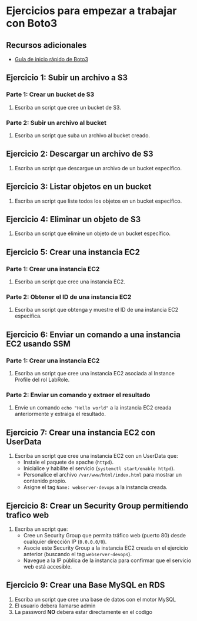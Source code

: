 # Ejercicios para empezar a trabajar con Boto3

## Recursos adicionales
- [Guía de inicio rápido de Boto3](https://boto3.amazonaws.com/v1/documentation/api/latest/guide/quickstart.html)

## Ejercicio 1: Subir un archivo a S3
### Parte 1: Crear un bucket de S3
1. Escriba un script que cree un bucket de S3.

### Parte 2: Subir un archivo al bucket
1. Escriba un script que suba un archivo al bucket creado.

## Ejercicio 2: Descargar un archivo de S3
1. Escriba un script que descargue un archivo de un bucket específico.

## Ejercicio 3: Listar objetos en un bucket
1. Escriba un script que liste todos los objetos en un bucket específico.

## Ejercicio 4: Eliminar un objeto de S3
1. Escriba un script que elimine un objeto de un bucket específico.

## Ejercicio 5: Crear una instancia EC2
### Parte 1: Crear una instancia EC2 
1. Escriba un script que cree una instancia EC2.

### Parte 2: Obtener el ID de una instancia EC2
1. Escriba un script que obtenga y muestre el ID de una instancia EC2 específica.

## Ejercicio 6: Enviar un comando a una instancia EC2 usando SSM
### Parte 1: Crear una instancia EC2
1. Escriba un script que cree una instancia EC2 asociada al Instance Profile del rol LabRole.

### Parte 2: Enviar un comando y extraer el resultado
1. Envíe un comando `echo "Hello world"` a la instancia EC2 creada anteriormente y extraiga el resultado.

## Ejercicio 7: Crear una instancia EC2 con UserData
1. Escriba un script que cree una instancia EC2 con un UserData que:
    - Instale el paquete de apache (`httpd`).
    - Inicialice y habilite el servicio (`systemctl start/enable httpd`).
    - Personalice el archivo `/var/www/html/index.html` para mostrar un contenido propio.
    - Asigne el tag `Name: webserver-devops` a la instancia creada.

## Ejercicio 8: Crear un Security Group permitiendo trafico web
1. Escriba un script que:
    - Cree un Security Group que permita tráfico web (puerto 80) desde cualquier dirección IP (`0.0.0.0/0`).
    - Asocie este Security Group a la instancia EC2 creada en el ejercicio anterior (buscando el tag `webserver-devops`).
    - Navegue a la IP pública de la instancia para confirmar que el servicio web está accesible.

## Ejercicio 9: Crear una Base MySQL en RDS 

1. Escriba un script que cree una base de datos con el motor MySQL
2. El usuario debera llamarse admin
3. La password **NO** debera estar directamente en el codigo

